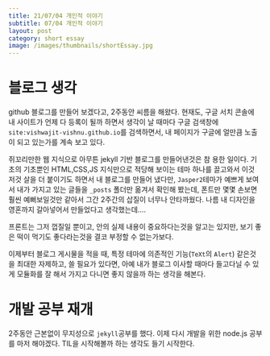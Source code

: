 ```yaml
---
title: 21/07/04 개인적 이야기
subtitle: 07/04 개인적 이야기
layout: post
category: short essay
image: /images/thumbnails/shortEssay.jpg
---
```


# 블로그 생각

github 블로그를 만들어 보겠다고, 2주동안 씨름을 해왔다. 현재도, 구글 서치 콘솔에 내 사이트가 언제 다 등록이 될까 하면서 생각이 날 때마다 구글 검색창에 `site:vishwajit-vishnu.github.io`를 검색하면서, 내 페이지가 구글에 얼만큼 노출이 되고 있는가를 계속 보고 있다.

쥐꼬리만한 웹 지식으로 아무튼 jekyll 기반 블로그를 만들어낸것은 참 용한 일이다. 기초의 기초뿐인 HTML,CSS,JS 지식만으로 적당해 보이는 테마 하나를 끌고와서 이것 저것 살을 더 붙이기도 하면서 내 블로그를 만들어 냈다만, `Jasper2`테마가 예쁘게 보여서 내가 가지고 있는 글들을 `_posts` 폴더만 옮겨서 확인해 봤는데, 폰트만 몇몇 손보면 훨씬 예뻐보일것만 같아서 그간 2주간의 삽질이 너무나 안타까웠다. 나름 내 디자인을 영혼까지 갈아넣어서 만들었다고 생각했는데....

프론트는 그저 껍질일 뿐이고, 안의 실제 내용이 중요하다는것을 알고는 있지만, 보기 좋은 떡이 먹기도 좋다라는것을 결코 부정할 수 없는가보다.

이제부터 블로그 게시물을 적을 때, 특정 테마에 의존적인 기능(`TeXt`의 `Alert`) 같은것을 최대한 자제하고, 쓸 필요가 있다면, 아예 내가 블로그 이사할 때마다 들고다닐 수 있게 모듈화를 잘 해서 가지고 다니면 좋지 않을까 하는 생각을 해본다.

# 개발 공부 재개

2주동안 근본없이 무지성으로 `jekyll`공부를 했다. 이제 다시 개발을 위한 node.js 공부를 마저 해야겠다. TIL을 시작해볼까 하는 생각도 들기 시작한다.
